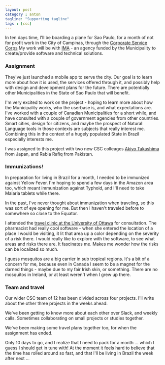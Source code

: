 ```yaml
---
layout: post
category : anton
tagline: "Supporting tagline"
tags : [csc]
---
```


In ten days time, I'll be boarding a plane for Sao Paulo, for a month of not for profit work in the City of Campinas, through the [Corporate Service Corps](https://twitter.com/IBMCSC) My work will be with [IMA](https://ima.sp.gov.br/) - an agency funded by the Municipality to create/provide software and technical solutions.

### Assignment

They've just launched a mobile app to serve the city. Our goal is to learn more about how it is used, the services offered through it, and possibly help with design and development plans for the future. There are potentially other Municipalities in the State of Sao Paulo that will benefit.

I'm very excited to work on the project - hoping to learn more about how the Municipality works, who the userbase is, and what expectations are. I've worked with a couple of Canadian Municipalities for a short while, and have consulted with a couple of government agencies from other countries. Smart cities, design for citizens, and maybe the prospect of Natural Language tools in those contexts are subjects that really interest me. Combining this in the context of a hugely populated State in Brazil especially interests me.

I was assigned to this project with two new CSC colleages [Akiyo Takashima](
https://twitter.com/a5k2i3) from Japan, and ‏Rabia Rafiq from Pakistan.

### Immunizations!

In preparation for living in Brazil for a month, I needed to be immunized against Yellow Fever. I'm hoping to spend a few days in the Amazon area too, which meant immunization against Typhoid, and I'll need to take Malaria tablets while there.

In the past, I've never thought about immunization when traveling, so this was sort of eye opening for me. But then I haven't traveled before to somewhere so close to the Equator.

I attended the [travel clinic at the University of Ottawa](https://www.uottawa.ca/health/services/travel-medicine-clinic) for consultation. The pharmacist had really cool software - when she entered the location of a place I would be visiting, it lit that area up a color depending on the severity of a risk there. I would really like to explore with the software, to see what areas and risks there are. It fascinates me. Makes me wonder how the risks can be localized so much.

I guess mosquitos are a big carrier in sub tropical regions. It's a bit of a concern for me, because even in Canada I seem to be a magnet for the darned things - maybe due to my fair Irish skin, or something. There are no mosquitos in Ireland, or at least weren't when I grew up there.

### Team and travel

Our wider CSC team of 12 has been divided across four projects. I'll write about the other three projects in the weeks ahead.

We've been getting to know more about each other over Slack, and weekly calls. Sometimes collaborating on small projects or studies together.

We've been making some travel plans together too, for when the assignment has ended.

Only 10 days to go, and I realize that I need to pack for a month ... which I guess I should get in tune with! At the moment it feels hard to believe that the time has rolled around so fast, and that I'll be living in Brazil the week after next ...
